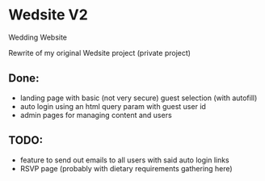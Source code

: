 # Wedsite V2

Wedding Website

Rewrite of my original Wedsite project (private project)

## Done:

- landing page with basic (not very secure) guest selection (with autofill)
- auto login using an html query param with guest user id
- admin pages for managing content and users

## TODO:

- feature to send out emails to all users with said auto login links
- RSVP page (probably with dietary requirements gathering here)
